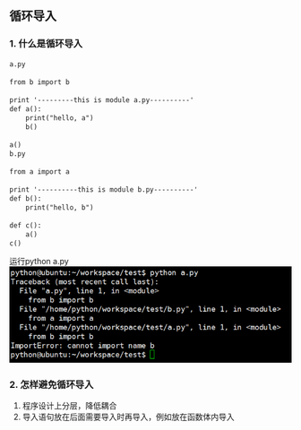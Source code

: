 ## 循环导入

### 1. 什么是循环导入

    a.py

    from b import b

    print '---------this is module a.py----------'
    def a():
        print("hello, a")
        b()

    a()
    b.py

    from a import a

    print '----------this is module b.py----------'
    def b():
        print("hello, b")

    def c():
        a()
    c()
运行python a.py  
![alt文本](Images/importerr.png "Title")


### 2. 怎样避免循环导入

1. 程序设计上分层，降低耦合
2. 导入语句放在后面需要导入时再导入，例如放在函数体内导入
